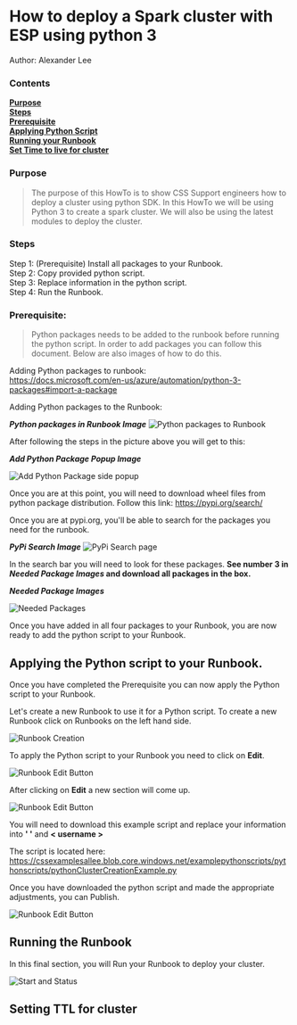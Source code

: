 # How to deploy a Spark cluster with ESP using python 3

Author: Alexander Lee

### Contents
[**Purpose**][Purpose]<br>
[**Steps**][Steps]<br>
[**Prerequisite**][Prerequisite]<br>
[**Applying Python Script**](#applying-the-python-script-to-your-runbook)<br>
[**Running your Runbook**](running-the-runbook)<br>
[**Set Time to live for cluster**](setting-ttl-forcluster)





### Purpose
> The purpose of this HowTo is to show CSS Support engineers how to deploy a cluster using python SDK.  In this HowTo we will be using Python 3 to create a spark cluster.  We will also be using the latest modules to deploy the cluster.

### Steps
Step 1: (Prerequisite) Install all packages to your Runbook.<br>
Step 2: Copy provided python script.<br>
Step 3: Replace information in the python script.<br>
Step 4: Run the Runbook.


### Prerequisite:
> Python packages needs to be added to the runbook before running the python script.  In order to add packages you can follow this document.  Below are also images of how to do this.

Adding Python packages to runbook:<br>
https://docs.microsoft.com/en-us/azure/automation/python-3-packages#import-a-package

Adding Python packages to the Runbook:<br>

***Python packages in Runbook Image***
![Python packages to Runbook](https://cssexamplesallee.blob.core.windows.net/markdownimages/runbookPythonPackages.png)

After following the steps in the picture above you will get to this:

***Add Python Package Popup Image***

![Add Python Package side popup](https://cssexamplesallee.blob.core.windows.net/markdownimages/sidepopupPythonPackages.png)

Once you are at this point, you will need to download wheel files from python package distribution.  Follow this link: https://pypi.org/search/

Once you are at pypi.org, you'll be able to search for the packages you need for the runbook.

***PyPi Search Image***
![PyPi Search page](https://cssexamplesallee.blob.core.windows.net/markdownimages/pypiSearchPage.png)

In the search bar you will need to look for these packages.  **See number 3 in *Needed Package Images* and download all packages in the box.**
<br>

***Needed Package Images***

![Needed Packages](https://cssexamplesallee.blob.core.windows.net/markdownimages/neededPackages.png)


Once you have added in all four packages to your Runbook, you are now ready to add the python script to your Runbook.

## Applying the Python script to your Runbook.

Once you have completed the Prerequisite you can now apply the Python script to your Runbook.

Let's create a new Runbook to use it for a Python script.  To create a new Runbook click on Runbooks on the left hand side.

![Runbook Creation](https://cssexamplesallee.blob.core.windows.net/markdownimages/RunbookCreation.png)

To apply the Python script to your Runbook you need to click on **Edit**.

![Runbook Edit Button](https://cssexamplesallee.blob.core.windows.net/markdownimages/RunbookEdit.png)

After clicking on **Edit** a new section will come up.

![Runbook Edit Button](https://cssexamplesallee.blob.core.windows.net/markdownimages/RunbookEditPage.png)

You will need to download this example script and replace your information into **' '** and **< username >**

The script is located here: https://cssexamplesallee.blob.core.windows.net/examplepythonscripts/pythonscripts/pythonClusterCreationExample.py

Once you have downloaded the python script and made the appropriate adjustments, you can Publish.

![Runbook Edit Button](https://cssexamplesallee.blob.core.windows.net/markdownimages/RunbookPublish.png)

## Running the Runbook

In this final section, you will Run your Runbook to deploy your cluster.

![Start and Status](https://cssexamplesallee.blob.core.windows.net/markdownimages/StartandStatus.png)

## Setting TTL for cluster


[Purpose]: #Purpose

[Steps]: #Steps

[Prerequisite]: #Prerequisite

[Applying the Python script to your Runbook.]: #Applying-the-Python-script-to-your-Runbook


